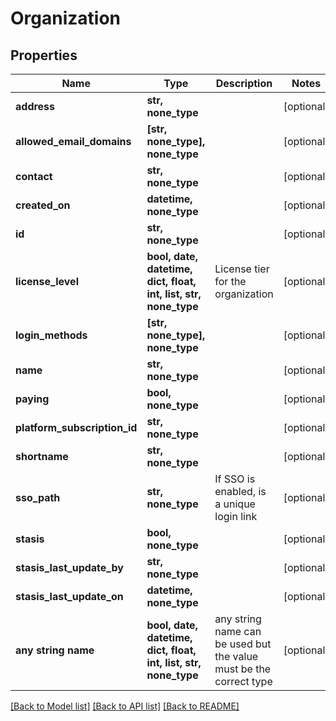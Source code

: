 # Organization


## Properties
Name | Type | Description | Notes
------------ | ------------- | ------------- | -------------
**address** | **str, none_type** |  | [optional] 
**allowed_email_domains** | **[str, none_type], none_type** |  | [optional] 
**contact** | **str, none_type** |  | [optional] 
**created_on** | **datetime, none_type** |  | [optional] 
**id** | **str, none_type** |  | [optional] 
**license_level** | **bool, date, datetime, dict, float, int, list, str, none_type** | License tier for the organization | [optional] 
**login_methods** | **[str, none_type], none_type** |  | [optional] 
**name** | **str, none_type** |  | [optional] 
**paying** | **bool, none_type** |  | [optional] 
**platform_subscription_id** | **str, none_type** |  | [optional] 
**shortname** | **str, none_type** |  | [optional] 
**sso_path** | **str, none_type** | If SSO is enabled, is a unique login link | [optional] 
**stasis** | **bool, none_type** |  | [optional] 
**stasis_last_update_by** | **str, none_type** |  | [optional] 
**stasis_last_update_on** | **datetime, none_type** |  | [optional] 
**any string name** | **bool, date, datetime, dict, float, int, list, str, none_type** | any string name can be used but the value must be the correct type | [optional]

[[Back to Model list]](../README.md#documentation-for-models) [[Back to API list]](../README.md#documentation-for-api-endpoints) [[Back to README]](../README.md)


